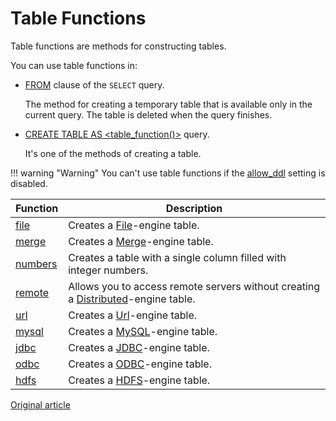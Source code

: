 # Table Functions

Table functions are methods for constructing tables.

You can use table functions in:

* [FROM](../select.md#select-from) clause of the `SELECT` query.

    The method for creating a temporary table that is available only in the current query. The table is deleted when the query finishes.

* [CREATE TABLE AS <table_function()>](../create.md#create-table-query) query.

    It's one of the methods of creating a table.


!!! warning "Warning"
    You can't use table functions if the [allow_ddl](../../operations/settings/permissions_for_queries.md#settings_allow_ddl) setting is disabled.

Function | Description
---------|------------
[file](file.md) | Creates a [File](../../operations/table_engines/file.md)-engine table.
[merge](merge.md) | Creates a [Merge](../../operations/table_engines/merge.md)-engine table.
[numbers](numbers.md) | Creates a table with a single column filled with integer numbers.
[remote](remote.md) | Allows you to access remote servers without creating a [Distributed](../../operations/table_engines/distributed.md)-engine table.
[url](url.md) | Creates a [Url](../../operations/table_engines/url.md)-engine table.
[mysql](mysql.md) | Creates a [MySQL](../../operations/table_engines/mysql.md)-engine table.
[jdbc](jdbc.md) | Creates a [JDBC](../../operations/table_engines/jdbc.md)-engine table.
[odbc](odbc.md) | Creates a [ODBC](../../operations/table_engines/odbc.md)-engine table.
[hdfs](hdfs.md) | Creates a [HDFS](../../operations/table_engines/hdfs.md)-engine table.

[Original article](https://clickhouse.tech/docs/en/query_language/table_functions/) <!--hide-->
